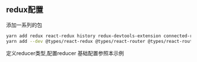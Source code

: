 ## redux配置
添加一系列的包
``` bash
yarn add redux react-redux history redux-devtools-extension connected-react-router react-router-dom
yarn add --dev @types/react-redux @types/react-router @types/react-router-dom
``` 
定义reducer类型,配置reducer 基础配置参照本示例
